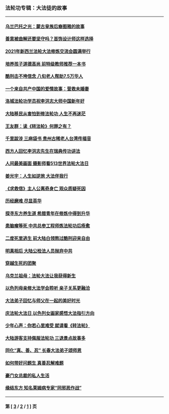 ### 法轮功专辑：大法徒的故事
---
#### [乌兰巴托之光：蒙古皇族后裔图雅的故事](../../pages/nf1147481/n13155759.md?12170430) 
#### [善意被曲解还要坚守吗？首饰设计师这样选择](../../pages/nf1147481/n13077575.md?12170430) 
#### [2021年新西兰法轮大法修炼交流会圆满举行](../../pages/nf1147481/n13033149.md?12170430) 
#### [培养孩子道德高尚 前特级教师推荐一本书](../../pages/nf1147481/n12938640.md?12170430) 
#### [酷刑击不垮信念 八旬老人帮助7.5万华人](../../pages/nf1147481/n12880712.md?12170430) 
#### [一个来自共产中国的爱情故事：营救未婚妻](../../pages/nf1147481/n12778386.md?12170430) 
#### [洛城法轮功学员祝李洪志大师中国新年好](../../pages/nf1147481/n12724685.md?12170430) 
#### [大陆移民从害怕到修法轮功 人生不再迷茫](../../pages/nf1147481/n12414325.md?12170430) 
#### [王友群：读《转法轮》何罪之有？](../../pages/nf1147481/n12408647.md?12170430) 
#### [千里跋涉 三麻袋书 贵州古稀老人台湾传福音](../../pages/nf1147481/n12198750.md?12170430) 
#### [西方人回忆李洪志先生在瑞典传功讲法](../../pages/nf1147481/n12099607.md?12170430) 
#### [人间最美画面 摄影师看513世界法轮大法日](../../pages/nf1147481/n12094118.md?12170430) 
#### [姜光宇：人生如逆旅 大法伴我行](../../pages/nf1147481/n12088664.md?12170430) 
#### [《求救信》主人公离奇身亡 观众质疑死因](../../pages/nf1147481/n11845215.md?12170430) 
#### [历经磨难 尽显英华](../../pages/nf1147481/n11723297.md?12170430) 
#### [探寻东方养生道 希腊青年在修炼中得到升华](../../pages/nf1147481/n11494502.md?12170430) 
#### [患脑瘤等死 中共总参工程师炼法轮功后痊愈](../../pages/nf1147481/n11466682.md?12170430) 
#### [二度死里逃生 前大陆白领熬过酷刑迎来自由](../../pages/nf1147481/n11368594.md?12170430) 
#### [明真相后 大陆公检法人员抛弃中共](../../pages/nf1147481/n11358618.md?12170430) 
#### [穿越生死的团聚](../../pages/nf1147481/n11258922.md?12170430) 
#### [乌克兰祖母：法轮大法让我获得新生](../../pages/nf1147481/n11269457.md?12170430) 
#### [以色列母亲修大法学会聆听 亲子关系更融洽](../../pages/nf1147481/n11268195.md?12170430) 
#### [大法弟子回忆与师父在一起的美好时光](../../pages/nf1147481/n11267759.md?12170430) 
#### [庆法轮大法日 以色列女画家感悟大法指引方向](../../pages/nf1147481/n11267735.md?12170430) 
#### [少年心声：你若心里难受 就请看《转法轮》](../../pages/nf1147481/n11267496.md?12170430) 
#### [大陆游客支持佩服法轮功 三退景点故事多](../../pages/nf1147481/n11267378.md?12170430) 
#### [同化“真、善、忍” 长春大法弟子颂师恩](../../pages/nf1147481/n11266497.md?12170430) 
#### [如何带好问题生 真善忍解难题](../../pages/nf1147481/n11243655.md?12170430) 
#### [豪门女总裁的私人生活](../../pages/nf1147481/n10127794.md?12170430) 
#### [缘结东方 知名莱姆病专家“同邪恶作战”](../../pages/nf1147481/n10682468.md?12170430) 

---
#### 第 [ [3](./3.md?12170430) / [2](./2.md?12170430) / [1](./1.md?12170430) ] 页
